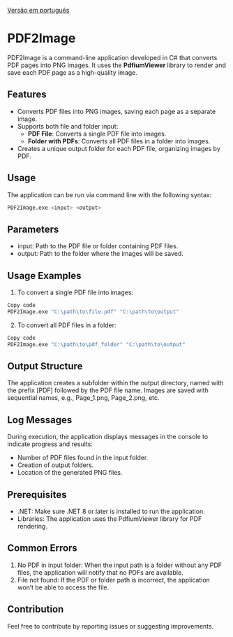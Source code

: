 [Versão em português](https://github.com/SrTonn/PDF2Image/blob/main/README-ptBr.md)

# PDF2Image

PDF2Image is a command-line application developed in C# that converts PDF pages into PNG images. It uses the **PdfiumViewer** library to render and save each PDF page as a high-quality image.

## Features

- Converts PDF files into PNG images, saving each page as a separate image.
- Supports both file and folder input:
    - **PDF File**: Converts a single PDF file into images.
    - **Folder with PDFs**: Converts all PDF files in a folder into images.
- Creates a unique output folder for each PDF file, organizing images by PDF.

## Usage

The application can be run via command line with the following syntax:

```bash
PDF2Image.exe <input> <output>
```

## Parameters
- input: Path to the PDF file or folder containing PDF files.
- output: Path to the folder where the images will be saved.

## Usage Examples

1. To convert a single PDF file into images:

```bash
Copy code
PDF2Image.exe "C:\path\to\file.pdf" "C:\path\to\output"
```

2. To convert all PDF files in a folder:

```bash
Copy code
PDF2Image.exe "C:\path\to\pdf_folder" "C:\path\to\output"
```

## Output Structure
The application creates a subfolder within the output directory, named with the prefix [PDF] followed by the PDF file name. Images are saved with sequential names, e.g., Page_1.png, Page_2.png, etc.

## Log Messages
During execution, the application displays messages in the console to indicate progress and results:

- Number of PDF files found in the input folder.
- Creation of output folders.
- Location of the generated PNG files.

## Prerequisites
- .NET: Make sure .NET 8 or later is installed to run the application.
- Libraries: The application uses the PdfiumViewer library for PDF rendering.

## Common Errors
1. No PDF in input folder: When the input path is a folder without any PDF files, the application will notify that no PDFs are available.
2. File not found: If the PDF or folder path is incorrect, the application won’t be able to access the file.

## Contribution
Feel free to contribute by reporting issues or suggesting improvements.
